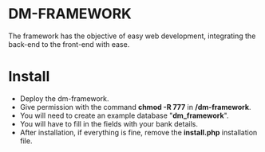 # DM-FRAMEWORK

The framework has the objective of easy web development, integrating the back-end to the front-end with ease.

# Install
* Deploy the dm-framework.
* Give permission with the command <b>chmod -R 777</b> in <b>/dm-framework</b>.
* You will need to create an example database "<b>dm_framework</b>".
* You will have to fill in the fields with your bank details.
* After installation, if everything is fine, remove the <b>install.php</b> installation file.

